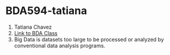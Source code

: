 # BDA594-tatiana
1. Tatiana Chavez
1. [Link to BDA Class](https://blackboard.sdsu.edu/webapps/blackboard/execute/announcement?method=search&context=course_entry&course_id=_387168_1&handle=announcements_entry&mode=view)
1. Big Data is datasets too large to be processed or analyzed by conventional data analysis programs. 
